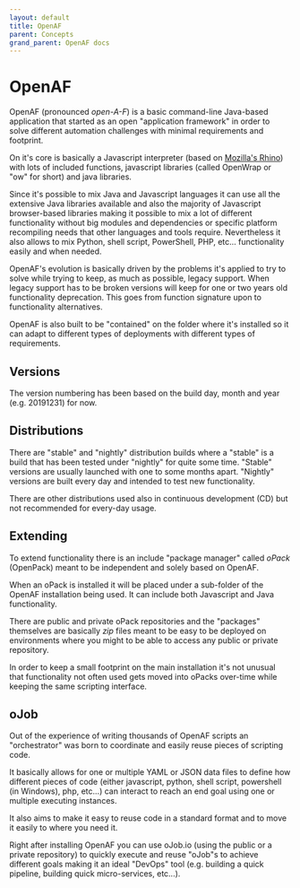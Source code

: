 ```yaml
---
layout: default
title: OpenAF
parent: Concepts
grand_parent: OpenAF docs
---
```


# OpenAF

OpenAF (pronounced _open-A-F_) is a basic command-line Java-based application that started as an open "application framework" in order to solve different automation challenges with minimal requirements and footprint.

On it's core is basically a Javascript interpreter (based on [Mozilla's Rhino](https://github.com/mozilla/rhino)) with lots of included functions, javascript libraries (called OpenWrap or "ow" for short) and java libraries. 

Since it's possible to mix Java and Javascript languages it can use all the extensive Java libraries available and also the majority of Javascript browser-based libraries making it possible to mix a lot of different functionality without big modules and dependencies or specific platform recompiling needs that other languages and tools require. Nevertheless it also allows to mix Python, shell script, PowerShell, PHP, etc... functionality easily and when needed.

OpenAF's evolution is basically driven by the problems it's applied to try to solve while trying to keep, as much as possible, legacy support. When legacy support has to be broken versions will keep for one or two years old functionality deprecation. This goes from function signature upon to functionality alternatives.

OpenAF is also built to be "contained" on the folder where it's installed so it can adapt to different types of deployments with different types of requirements.

## Versions

The version numbering has been based on the build day, month and year (e.g. 20191231) for now.

## Distributions 

There are "stable" and "nightly" distribution builds where a "stable" is a build that has been tested under "nightly" for quite some time. "Stable" versions are usually launched with one to some months apart. "Nightly" versions are built every day and intended to test new functionality.

There are other distributions used also in continuous development (CD) but not recommended for every-day usage.

## Extending

To extend functionality there is an include "package manager" called _oPack_ (OpenPack) meant to be independent and solely based on OpenAF.

When an oPack is installed it will be placed under a sub-folder of the OpenAF installation being used. It can include both Javascript and Java functionality.

There are public and private oPack repositories and the "packages" themselves are basically _zip_ files meant to be easy to be deployed on environments where you might to be able to access any public or private repository.

In order to keep a small footprint on the main installation it's not unusual that functionality not often used gets moved into oPacks over-time while keeping the same scripting interface.

## oJob

Out of the experience of writing thousands of OpenAF scripts an "orchestrator" was born to coordinate and easily reuse pieces of scripting code. 

It basically allows for one or multiple YAML or JSON data files to define how different pieces of code (either javascript, python, shell script, powershell (in Windows), php, etc...) can interact to reach an end goal using one or multiple executing instances.

It also aims to make it easy to reuse code in a standard format and to move it easily to where you need it.

Right after installing OpenAF you can use oJob.io (using the public or a private repository) to quickly execute and reuse "oJob"s to achieve different goals making it an ideal "DevOps" tool (e.g. building a quick pipeline, building quick micro-services, etc...).